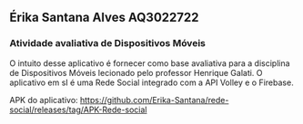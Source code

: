 ## Érika Santana Alves AQ3022722 
### Atividade avaliativa de Dispositivos Móveis
O intuito desse aplicativo é fornecer como base avaliativa para a disciplina de Dispositivos Móveis lecionado pelo professor Henrique Galati.
O aplicativo em sI é uma Rede Social integrado com a API Volley e o Firebase.

APK do aplicativo:
https://github.com/Erika-Santana/rede-social/releases/tag/APK-Rede-social
